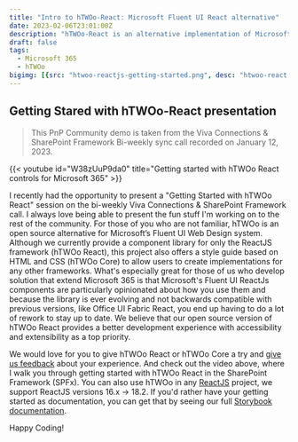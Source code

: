 ```yaml
---
title: "Intro to hTWOo-React: Microsoft Fluent UI React alternative"
date: 2023-02-06T23:01:00Z
description: "hTWOo-React is an alternative implementation of Microsoft Fluent UI design and a better alternative to Fluent UI React or the older Office UI Fabric React"
draft: false  
tags: 
  - Microsoft 365
  - hTWOo
bigimg: [{src: "htwoo-reactjs-getting-started.png", desc: "htwoo-react alternative for fluent ui react or office ui fabric react"}]
---
```


## Getting Stared with hTWOo-React presentation

>This PnP Community demo is taken from the Viva Connections & SharePoint Framework Bi-weekly sync call recorded on January 12, 2023.

{{< youtube id="W38zUuP9da0" title="Getting started with hTWOo React controls for Microsoft 365" >}}

I recently had the opportunity to present a "Getting Started with hTWOo React" session on the bi-weekly Viva Connections & SharePoint Framework call. I always love being able to present the fun stuff I'm working on to the rest of the community. For those of you who are not familiar, hTWOo is an open source alternative for Microsoft’s Fluent UI Web Design system. Although we currently provide a component library for only the ReactJS framework (hTWOo React), this project also offers a style guide based on HTML and CSS (hTWOo Core) to allow users to create implementations for any other frameworks. What's especially great for those of us who develop solution that extend Microsoft 365 is that Microsoft's Fluent UI ReactJs components are particularly opinionated about how you use them and because the library is ever evolving and not backwards compatible with previous versions, like Office UI Fabric React, you end up having to do a lot of rework to stay up to date. We believe that our open source version of hTWOo React provides a better development experience with accessibility and extensibility as a top priority.

We would love for you to give hTWOo React or hTWOo Core a try and [give us feedback](https://github.com/n8design/htwoo) about your experience. And check out the video above, where I walk you through getting started with hTWOo React in the SharePoint Framework (SPFx). You can also use hTWOo in any [ReactJS](https://reactjs.org/) project, we support ReactJS versions 16.x -> 18.2. If you'd rather have your getting started as documentation, you can get that by seeing our full [Storybook documentation](https://lab.n8d.studio/htwoo/htwoo-react/?path=/story/introduction-getting-started--page).

Happy Coding!
